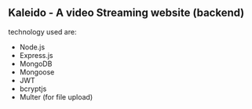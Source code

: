 ## Kaleido - A video Streaming website (backend)

technology used are: 
- Node.js
- Express.js
- MongoDB
- Mongoose
- JWT
- bcryptjs
- Multer (for file upload)
